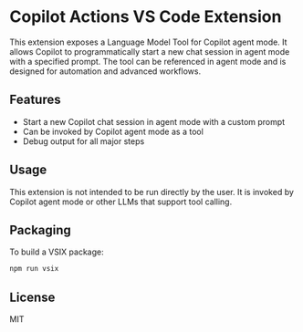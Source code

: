 # Copilot Actions VS Code Extension

This extension exposes a Language Model Tool for Copilot agent mode. It allows Copilot to programmatically start a new chat session in agent mode with a specified prompt. The tool can be referenced in agent mode and is designed for automation and advanced workflows.

## Features

- Start a new Copilot chat session in agent mode with a custom prompt
- Can be invoked by Copilot agent mode as a tool
- Debug output for all major steps

## Usage

This extension is not intended to be run directly by the user. It is invoked by Copilot agent mode or other LLMs that support tool calling.

## Packaging

To build a VSIX package:

```sh
npm run vsix
```

## License

MIT
